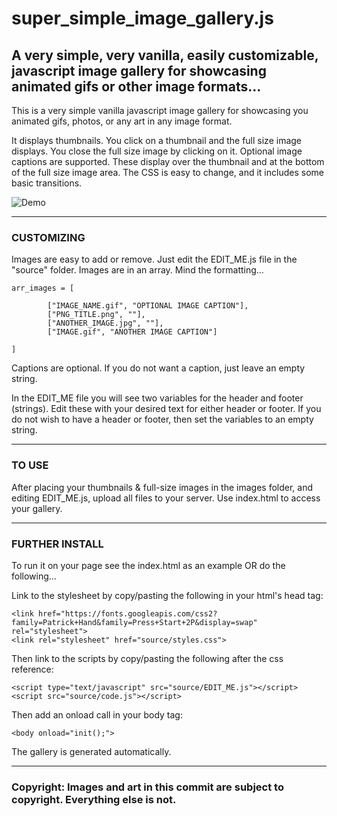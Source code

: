 # super_simple_image_gallery.js
 A very simple, very vanilla, easily customizable, javascript image gallery for showcasing animated gifs or other image formats...
---

This is a very simple vanilla javascript image gallery for showcasing you animated gifs, photos, or any art in any image format.

It displays thumbnails. You click on a thumbnail and the full size image displays. You close the full size image by clicking on it.
Optional image captions are supported. These display over the thumbnail and at the bottom of the full size image area.
The CSS is easy to change, and it includes some basic transitions.

![Demo](http://unicornycopia.com/artdump/demo.png)

---

### CUSTOMIZING

Images are easy to add or remove. Just edit the EDIT_ME.js file in the "source" folder.
Images are in an array. Mind the formatting...

```
arr_images = [

		["IMAGE_NAME.gif", "OPTIONAL IMAGE CAPTION"], 
		["PNG_TITLE.png", ""], 
		["ANOTHER_IMAGE.jpg", ""], 
		["IMAGE.gif", "ANOTHER IMAGE CAPTION"]
		
]
```

Captions are optional. If you do not want a caption, just leave an empty string.

In the EDIT_ME file you will see two variables for the header and footer (strings). Edit these with your desired text for either header or footer. If you do not wish to have a header or footer, then set the variables to an empty string.

---

### TO USE

After placing your thumbnails & full-size images in the images folder, and editing EDIT_ME.js, upload all files to your server. Use index.html to access your gallery.

---

### FURTHER INSTALL

To run it on your page see the index.html as an example OR do the following...

Link to the stylesheet by copy/pasting the following in your html's head tag:

```
<link href="https://fonts.googleapis.com/css2?family=Patrick+Hand&family=Press+Start+2P&display=swap" rel="stylesheet">
<link rel="stylesheet" href="source/styles.css">
```

Then link to the scripts by copy/pasting the following after the css reference:

```
<script type="text/javascript" src="source/EDIT_ME.js"></script>
<script src="source/code.js"></script>
```

Then add an onload call in your body tag:

```
<body onload="init();">
```

The gallery is generated automatically.

---

### Copyright: Images and art in this commit are subject to copyright. Everything else is not.
